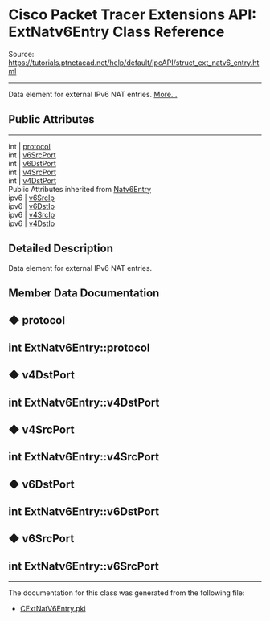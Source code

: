 # Cisco Packet Tracer Extensions API: ExtNatv6Entry Class Reference

Source: https://tutorials.ptnetacad.net/help/default/IpcAPI/struct_ext_natv6_entry.html

---

Data element for external IPv6 NAT entries. [More...](struct_ext_natv6_entry.html#details)

##  Public Attributes  
  
---  
int | [protocol](struct_ext_natv6_entry.html#a423760b18dc72c31921aa5e2242ffac4)  
int | [v6SrcPort](struct_ext_natv6_entry.html#abf808123e903177af82e4dd91e51bc14)  
int | [v6DstPort](struct_ext_natv6_entry.html#a24a21ad4e8ae36a0279c6df141fd1a9d)  
int | [v4SrcPort](struct_ext_natv6_entry.html#ad34cb7549deada491dcf567b783eae90)  
int | [v4DstPort](struct_ext_natv6_entry.html#ae3747338d186a4ff8d86d7bb8753059e)  
Public Attributes inherited from [Natv6Entry](struct_natv6_entry.html)  
ipv6 | [v6SrcIp](struct_natv6_entry.html#a109a315421d1cc9816eb2c452e27fcee)  
ipv6 | [v6DstIp](struct_natv6_entry.html#aa74dfccf6d4e7f1b28e33bb0f252c293)  
ipv6 | [v4SrcIp](struct_natv6_entry.html#a7e7a1199465896f49abd912acfaf5d4e)  
ipv6 | [v4DstIp](struct_natv6_entry.html#acc268de04f064836dcfe62cfcad8d0b1)  
  
## Detailed Description

Data element for external IPv6 NAT entries. 

## Member Data Documentation

## ◆ protocol

int ExtNatv6Entry::protocol  
---  
  
## ◆ v4DstPort

int ExtNatv6Entry::v4DstPort  
---  
  
## ◆ v4SrcPort

int ExtNatv6Entry::v4SrcPort  
---  
  
## ◆ v6DstPort

int ExtNatv6Entry::v6DstPort  
---  
  
## ◆ v6SrcPort

int ExtNatv6Entry::v6SrcPort  
---  
  
* * *

The documentation for this class was generated from the following file:

  * [CExtNatV6Entry.pki](_c_ext_nat_v6_entry_8pki.html)


